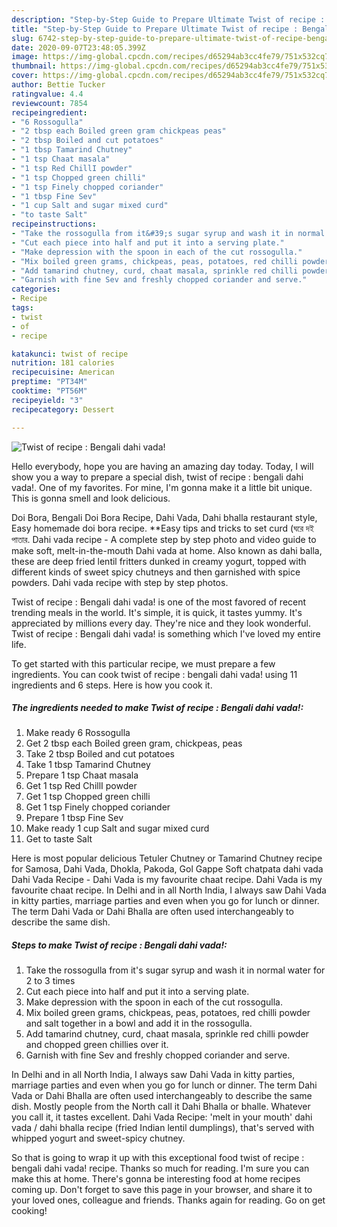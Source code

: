 ```yaml
---
description: "Step-by-Step Guide to Prepare Ultimate Twist of recipe : Bengali dahi vada!"
title: "Step-by-Step Guide to Prepare Ultimate Twist of recipe : Bengali dahi vada!"
slug: 6742-step-by-step-guide-to-prepare-ultimate-twist-of-recipe-bengali-dahi-vada
date: 2020-09-07T23:48:05.399Z
image: https://img-global.cpcdn.com/recipes/d65294ab3cc4fe79/751x532cq70/twist-of-recipe-bengali-dahi-vada-recipe-main-photo.jpg
thumbnail: https://img-global.cpcdn.com/recipes/d65294ab3cc4fe79/751x532cq70/twist-of-recipe-bengali-dahi-vada-recipe-main-photo.jpg
cover: https://img-global.cpcdn.com/recipes/d65294ab3cc4fe79/751x532cq70/twist-of-recipe-bengali-dahi-vada-recipe-main-photo.jpg
author: Bettie Tucker
ratingvalue: 4.4
reviewcount: 7854
recipeingredient:
- "6 Rossogulla"
- "2 tbsp each Boiled green gram chickpeas peas"
- "2 tbsp Boiled and cut potatoes"
- "1 tbsp Tamarind Chutney"
- "1 tsp Chaat masala"
- "1 tsp Red ChillI powder"
- "1 tsp Chopped green chilli"
- "1 tsp Finely chopped coriander"
- "1 tbsp Fine Sev"
- "1 cup Salt and sugar mixed curd"
- "to taste Salt"
recipeinstructions:
- "Take the rossogulla from it&#39;s sugar syrup and wash it in normal water for 2 to 3 times"
- "Cut each piece into half and put it into a serving plate."
- "Make depression with the spoon in each of the cut rossogulla."
- "Mix boiled green grams, chickpeas, peas, potatoes, red chilli powder and salt together in a bowl and add it in the rossogulla."
- "Add tamarind chutney, curd, chaat masala, sprinkle red chilli powder and chopped green chillies over it."
- "Garnish with fine Sev and freshly chopped coriander and serve."
categories:
- Recipe
tags:
- twist
- of
- recipe

katakunci: twist of recipe 
nutrition: 181 calories
recipecuisine: American
preptime: "PT34M"
cooktime: "PT56M"
recipeyield: "3"
recipecategory: Dessert

---
```



![Twist of recipe : Bengali dahi vada!](https://img-global.cpcdn.com/recipes/d65294ab3cc4fe79/751x532cq70/twist-of-recipe-bengali-dahi-vada-recipe-main-photo.jpg)

Hello everybody, hope you are having an amazing day today. Today, I will show you a way to prepare a special dish, twist of recipe : bengali dahi vada!. One of my favorites. For mine, I'm gonna make it a little bit unique. This is gonna smell and look delicious.

Doi Bora, Bengali Doi Bora Recipe, Dahi Vada, Dahi bhalla restaurant style, Easy homemade doi bora recipe. **Easy tips and tricks to set curd (ঘরে দই পাতার. Dahi vada recipe - A complete step by step photo and video guide to make soft, melt-in-the-mouth Dahi vada at home. Also known as dahi balla, these are deep fried lentil fritters dunked in creamy yogurt, topped with different kinds of sweet spicy chutneys and then garnished with spice powders. Dahi vada recipe with step by step photos.

Twist of recipe : Bengali dahi vada! is one of the most favored of recent trending meals in the world. It's simple, it is quick, it tastes yummy. It's appreciated by millions every day. They're nice and they look wonderful. Twist of recipe : Bengali dahi vada! is something which I've loved my entire life.


To get started with this particular recipe, we must prepare a few ingredients. You can cook twist of recipe : bengali dahi vada! using 11 ingredients and 6 steps. Here is how you cook it.

<!--inarticleads1-->

##### The ingredients needed to make Twist of recipe : Bengali dahi vada!:

1. Make ready 6 Rossogulla
1. Get 2 tbsp each Boiled green gram, chickpeas, peas
1. Take 2 tbsp Boiled and cut potatoes
1. Take 1 tbsp Tamarind Chutney
1. Prepare 1 tsp Chaat masala
1. Get 1 tsp Red ChillI powder
1. Get 1 tsp Chopped green chilli
1. Get 1 tsp Finely chopped coriander
1. Prepare 1 tbsp Fine Sev
1. Make ready 1 cup Salt and sugar mixed curd
1. Get to taste Salt


Here is most popular delicious Tetuler Chutney or Tamarind Chutney recipe for Samosa, Dahi Vada, Dhokla, Pakoda, Gol Gappe Soft chatpata dahi vada Dahi Vada Recipe - Dahi Vada is my favourite chaat recipe. Dahi Vada is my favourite chaat recipe. In Delhi and in all North India, I always saw Dahi Vada in kitty parties, marriage parties and even when you go for lunch or dinner. The term Dahi Vada or Dahi Bhalla are often used interchangeably to describe the same dish. 

<!--inarticleads2-->

##### Steps to make Twist of recipe : Bengali dahi vada!:

1. Take the rossogulla from it&#39;s sugar syrup and wash it in normal water for 2 to 3 times
1. Cut each piece into half and put it into a serving plate.
1. Make depression with the spoon in each of the cut rossogulla.
1. Mix boiled green grams, chickpeas, peas, potatoes, red chilli powder and salt together in a bowl and add it in the rossogulla.
1. Add tamarind chutney, curd, chaat masala, sprinkle red chilli powder and chopped green chillies over it.
1. Garnish with fine Sev and freshly chopped coriander and serve.


In Delhi and in all North India, I always saw Dahi Vada in kitty parties, marriage parties and even when you go for lunch or dinner. The term Dahi Vada or Dahi Bhalla are often used interchangeably to describe the same dish. Mostly people from the North call it Dahi Bhalla or bhalle. Whatever you call it, it tastes excellent. Dahi Vada Recipe: &#39;melt in your mouth&#39; dahi vada / dahi bhalla recipe (fried Indian lentil dumplings), that&#39;s served with whipped yogurt and sweet-spicy chutney. 

So that is going to wrap it up with this exceptional food twist of recipe : bengali dahi vada! recipe. Thanks so much for reading. I'm sure you can make this at home. There's gonna be interesting food at home recipes coming up. Don't forget to save this page in your browser, and share it to your loved ones, colleague and friends. Thanks again for reading. Go on get cooking!
